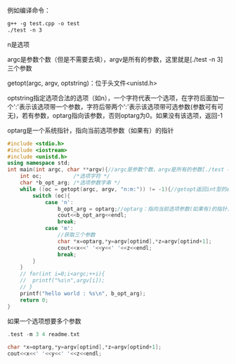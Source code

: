 例如编译命令：

```makefile
g++ -g test.cpp -o test
./test -n 3
```

n是选项

argc是参数个数（但是不需要去填），argv是所有的参数，这里就是[./test -n 3]三个参数



getopt(argc, argv, optstring)：位于头文件<unistd.h>

optstring指定选项合法的选项（如n），一个字符代表一个选项，在字符后面加一个':'表示该选项带一个参数，字符后带两个':'表示该选项带可选参数(参数可有可无)，若有参数，optarg指向该参数，否则optarg为0。如果没有该选项，返回-1

optarg是一个系统指针，指向当前选项参数（如果有）的指针



```cpp
#include <stdio.h>
#include <iostream>
#include <unistd.h>
using namespace std;
int main(int argc, char **argv){//argc是参数个数，argv是所有的参数[./test -n 3]三个参数
	int oc;			 /*选项字符 */
	char *b_opt_arg; /*选项参数字串 */
	while ((oc = getopt(argc, argv, "n:m:")) != -1){//getopt返回int型的asc码
		switch (oc){
			case 'n':
				b_opt_arg = optarg;//optarg：指向当前选项参数(如果有)的指针，这里指向了3
				cout<<b_opt_arg<<endl;
				break;
			case 'm':
				//获取三个参数
				char *x=optarg,*y=argv[optind],*z=argv[optind+1];
				cout<<x<<' '<<y<<' '<<z<<endl;
				break;
		}
	}
	// for(int i=0;i<argc;++i){
	// 	printf("%s\n",argv[i]);
	// }
	printf("hello world : %s\n", b_opt_arg);
	return 0;
}
```

如果一个选项想要多个参数

```c
.test -m 3 4 readme.txt
    
char *x=optarg,*y=argv[optind],*z=argv[optind+1];
cout<<x<<' '<<y<<' '<<z<<endl;
```

